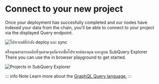 # Connect to your new project

Once your deployment has succesfully completed and our nodes have indexed your data from the chain, you'll be able to connect to your project via the displayed Query endpoint.

![โปรเจกต์ที่กำลัง deploy และ sync](/assets/img/projects-deploy-sync.png)

หรือคุณสามารถคลิกที่จุดสามจุดถัดจากชื่อโปรเจกต์ของคุณ และดูบน SubQuery Explorer There you can use the in browser playground to get started.

![Projects in SubQuery Explorer](/assets/img/projects-explorer.png)

::: info Note Learn more about the [GraphQL Query language.](./graphql.md) :::
